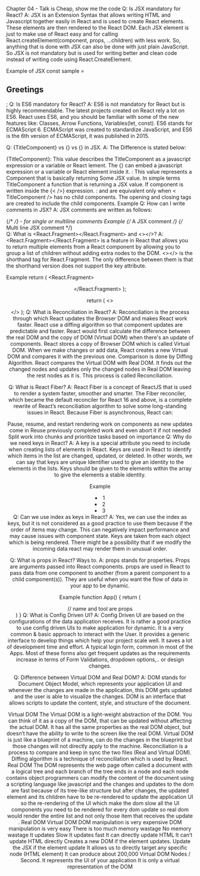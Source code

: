 Chapter 04 - Talk is Cheap, show me the code
Q: Is JSX mandatory for React?
A: JSX is an Extension Syntax that allows writing HTML and Javascript together easily in React and is used to create React elements. These elements are then rendered to the React DOM. Each JSX element is just to make use of React easy and for calling React.createElement(component, props, …children) with less work. So, anything that is done with JSX can also be done with just plain JavaScript. So JSX is not mandatory but is used for writing better and clean code instead of writing code using React.CreateElement.

Example of JSX
const sample = <h2>Greetings</h2>;
Q: Is ES6 mandatory for React?
A: ES6 is not mandatory for React but is highly recommendable. The latest projects created on React rely a lot on ES6. React uses ES6, and you should be familiar with some of the new features like: Classes, Arrow Functions, Variables(let, const). ES6 stands for ECMAScript 6. ECMAScript was created to standardize JavaScript, and ES6 is the 6th version of ECMAScript, it was published in 2015.

Q: {TitleComponent} vs {<TitleComponent/>} vs {<TitleComponent></TitleComponent>} in JSX.
A: The Difference is stated below:

{TitleComponent}: This value describes the TitleComponent as a javascript expression or a variable or React lement. The {} can embed a javascript expression or a variable or React element inside it.
<TitleComponent/> : This value represents a Component that is basically returning Some JSX value. In simple terms TitleComponent a function that is returning a JSX value. If component is written inside the {<  />} expression.
<TitleComponent></TitleComponent> : <TitleComponent /> and <TitleComponent></TitleComponent> are equivalent only when < TitleComponent /> has no child components. The opening and closing tags are created to include the child components.
Example
<TitleComponent>
    <FirstChildComponent />
    <SecondChildComponent />
    <ThirdChildComponent />
</TitleComponent>
Q: How can I write comments in JSX?
A: JSX comments are written as follows:

{/*  */} - for single or multiline comments
Example
{/* A JSX comment */}
{/* 
  Multi
  line
  JSX
  comment
*/}  
Q: What is <React.Fragment></React.Fragment> and <></>?
A: <React.Fragment></React.Fragment> is a feature in React that allows you to return multiple elements from a React component by allowing you to group a list of children without adding extra nodes to the DOM. <></> is the shorthand tag for React.Fragment. The only difference between them is that the shorthand version does not support the key attribute.

Example
return (
        <React.Fragment>
            <Header />
            <Navigation />
            <Main />
            <Footer />
        </React.Fragment>
    );

return (
        <>
            <Header />
            <Navigation />
            <Main />
            <Footer />
        </>
    );
Q: What is Reconciliation in React?
A: Reconciliation is the process through which React updates the Browser DOM and makes React work faster. React use a diffing algorithm so that component updates are predictable and faster. React would first calculate the difference between the real DOM and the copy of DOM (Virtual DOM) when there's an update of components. React stores a copy of Browser DOM which is called Virtual DOM. When we make changes or add data, React creates a new Virtual DOM and compares it with the previous one. Comparison is done by Diffing Algorithm. React compares the Virtual DOM with Real DOM. It finds out the changed nodes and updates only the changed nodes in Real DOM leaving the rest nodes as it is. This process is called Reconciliation.

Q: What is React Fiber?
A: React Fiber is a concept of ReactJS that is used to render a system faster, smoother and smarter. The Fiber reconciler, which became the default reconciler for React 16 and above, is a complete rewrite of React’s reconciliation algorithm to solve some long-standing issues in React. Because Fiber is asynchronous, React can:

Pause, resume, and restart rendering work on components as new updates come in
Reuse previously completed work and even abort it if not needed
Split work into chunks and prioritize tasks based on importance
Q: Why do we need keys in React?
A: A key is a special attribute you need to include when creating lists of elements in React. Keys are used in React to identify which items in the list are changed, updated, or deleted. In other words, we can say that keys are unique Identifier used to give an identity to the elements in the lists. Keys should be given to the elements within the array to give the elements a stable identity.

Example
<li key={0}>1</li>
<li key={1}>2</li>
<li key={2}>3</li>
Q: Can we use index as keys in React?
A: Yes, we can use the index as keys, but it is not considered as a good practice to use them because if the order of items may change. This can negatively impact performance and may cause issues with component state. Keys are taken from each object which is being rendered. There might be a possibility that if we modify the incoming data react may render them in unusual order.

Q: What is props in React? Ways to.
A: props stands for properties. Props are arguments passed into React components. props are used in React to pass data from one component to another (from a parent component to a child component(s)). They are useful when you want the flow of data in your app to be dynamic.

Example
function App() {
  return (
    <div className="App">
      <Tool name="Chetan Nada" tool="Figma"/> // name and tool are props
    </div>
  )
}
Q: What is Config Driven UI?
A: Config Driven UI are based on the configurations of the data application receives. It is rather a good practice to use config driven UIs to make application for dynamic. It is a very common & basic approach to interact with the User. It provides a generic interface to develop things which help your project scale well. It saves a lot of development time and effort. A typical login form, common in most of the Apps. Most of these forms also get frequent updates as the requirements increase in terms of Form Validations, dropdown options,.. or design changes.

Q: Difference between Virtual DOM and Real DOM?
A: DOM stands for Document Object Model, which represents your application UI and whenever the changes are made in the application, this DOM gets updated and the user is able to visualize the changes. DOM is an interface that allows scripts to update the content, style, and structure of the document.

Virtual DOM
The Virtual DOM is a light-weight abstraction of the DOM. You can think of it as a copy of the DOM, that can be updated without affecting the actual DOM. It has all the same properties as the real DOM object, but doesn’t have the ability to write to the screen like the real DOM.
Virtual DOM is just like a blueprint of a machine, can do the changes in the blueprint but those changes will not directly apply to the machine.
Reconciliation is a process to compare and keep in sync the two files (Real and Virtual DOM). Diffing algorithm is a technique of reconciliation which is used by React.
Real DOM
The DOM represents the web page often called a document with a logical tree and each branch of the tree ends in a node and each node contains object programmers can modify the content of the document using a scripting language like javascript and the changes and updates to the dom are fast because of its tree-like structure but after changes, the updated element and its children have to be re-rendered to update the application UI so the re-rendering of the UI which make the dom slow all the UI components you need to be rendered for every dom update so real dom would render the entire list and not only those item that receives the update .
Real DOM	Virtual DOM
DOM manipulation is very expensive	DOM manipulation is very easy
There is too much memory wastage	No memory wastage
It updates Slow	It updates fast
It can directly update HTML	It can’t update HTML directly
Creates a new DOM if the element updates.	Update the JSX if the element update
It allows us to directly target any specific node (HTML element)	It can produce about 200,000 Virtual DOM Nodes / Second.
It represents the Ul of your application	It is only a virtual representation of the DOM
